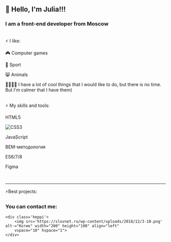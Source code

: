 ## 👋 Hello, I'm Julia!!!
### I am a front-end developer from Moscow

<br />
  ⚡ I like:
  

  🎮 Computer games 
  
  👟 Sport 
  
  😸 Animals 
  
  🎻🎨🧵🧶 I have a lot of cool things that I would like to do, but there is no time. But I'm calmer that I have them)
  
 
<br />
 ⚡ My skills and tools:
 
 HTML5 
 
 ![CSS3]('https://raw.githubusercontent.com/github/explore/80688e429a7d4ef2fca1e82350fe8e3517d3494d/topics/css/css.png') 
 
 JavaScript
 
 BEM-методология 
 
 ES6/7/8 
 
 Figma 
 
<br />
<hr>
⚡Best projects:

### You can contact me:

[][mail.ru]
[][telegrams]

[mail.ru]:juliamish@mail.ru
[telegrams]:@Mishunia



    <div class='heppi'>
        <img src='https://slovnet.ru/wp-content/uploads/2018/12/3-10.png' alt-="Котик" width="200" height="100" align="left"
        vspace="10" hspace="1">
    </div>

<!--
**JuliaMISH/Juliamish** is a ✨ _special_ ✨ repository because its `README.md` (this file) appears on your GitHub profile.
